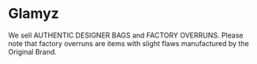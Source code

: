 # Glamyz
We sell AUTHENTIC DESIGNER BAGS and FACTORY OVERRUNS. Please note that factory overruns are items with slight flaws manufactured by the Original Brand.

